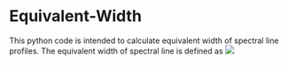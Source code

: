# Equivalent-Width
This python code is intended to calculate equivalent width of spectral line profiles.
The equivalent width of spectral line is defined as
<img src="https://latex.codecogs.com/svg.latex?\Large&space;W=\int\Big(1-\frac{I}{I_0}\Big)d\lambda"/>
